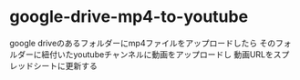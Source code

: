 # google-drive-mp4-to-youtube
google driveのあるフォルダーにmp4ファイルをアップロードしたら そのフォルダーに紐付いたyoutubeチャンネルに動画をアップロードし 動画URLをスプレッドシートに更新する
